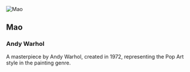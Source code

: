 
<div class="artwork-of-the-day">
  <div class="container">
    <div class="img-wrapper">
      <img
        src="https://www.artic.edu/iiif/2/97cb5c4b-cce5-c4d8-f303-613ce92832c7/full/843,/0/default.jpg"
        alt="Mao" />
    </div>
    <div class="artwork-detail">
      <div class="artwork-origin"> 
        <h2 class="artwork-name">Mao</h2>
        <h3 class="artist">
          Andy Warhol
        </h3>
      </div>
      <p class="description">
        A masterpiece by Andy Warhol, created in 1972, representing the Pop Art style in the painting genre.
      </p>
    </div>
  </div>
</div>
